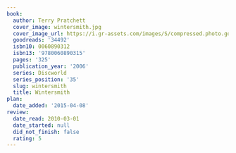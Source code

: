 ```yaml
---
book:
  author: Terry Pratchett
  cover_image: wintersmith.jpg
  cover_image_url: https://i.gr-assets.com/images/S/compressed.photo.goodreads.com/books/1290229201l/34492._SX98_.jpg
  goodreads: '34492'
  isbn10: 0060890312
  isbn13: '9780060890315'
  pages: '325'
  publication_year: '2006'
  series: Discworld
  series_position: '35'
  slug: wintersmith
  title: Wintersmith
plan:
  date_added: '2015-04-08'
review:
  date_read: 2010-03-01
  date_started: null
  did_not_finish: false
  rating: 5
---
```

